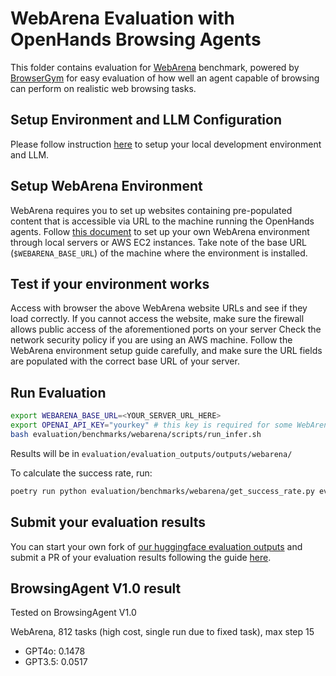 # WebArena Evaluation with OpenHands Browsing Agents

This folder contains evaluation for [WebArena](https://github.com/web-arena-x/webarena) benchmark, powered by [BrowserGym](https://github.com/ServiceNow/BrowserGym) for easy evaluation of how well an agent capable of browsing can perform on realistic web browsing tasks.

## Setup Environment and LLM Configuration

Please follow instruction [here](../../../Development.md) to setup your local development environment and LLM.

## Setup WebArena Environment

WebArena requires you to set up websites containing pre-populated content that is accessible via URL to the machine running the OpenHands agents.
Follow [this document](https://github.com/web-arena-x/webarena/blob/main/environment_docker/README.md) to set up your own WebArena environment through local servers or AWS EC2 instances.
Take note of the base URL (`$WEBARENA_BASE_URL`) of the machine where the environment is installed.

## Test if your environment works

Access with browser the above WebArena website URLs and see if they load correctly.
If you cannot access the website, make sure the firewall allows public access of the aforementioned ports on your server
Check the network security policy if you are using an AWS machine.
Follow the WebArena environment setup guide carefully, and make sure the URL fields are populated with the correct base URL of your server.

## Run Evaluation

```bash
export WEBARENA_BASE_URL=<YOUR_SERVER_URL_HERE>
export OPENAI_API_KEY="yourkey" # this key is required for some WebArena validators that utilize LLMs
bash evaluation/benchmarks/webarena/scripts/run_infer.sh
```

Results will be in `evaluation/evaluation_outputs/outputs/webarena/`

To calculate the success rate, run:

```sh
poetry run python evaluation/benchmarks/webarena/get_success_rate.py evaluation/evaluation_outputs/outputs/webarena/SOME_AGENT/EXP_NAME/output.jsonl
```

## Submit your evaluation results

You can start your own fork of [our huggingface evaluation outputs](https://huggingface.co/spaces/OpenHands/evaluation) and submit a PR of your evaluation results following the guide [here](https://huggingface.co/docs/hub/en/repositories-pull-requests-discussions#pull-requests-and-discussions).

## BrowsingAgent V1.0 result

Tested on BrowsingAgent V1.0

WebArena, 812 tasks (high cost, single run due to fixed task), max step 15

- GPT4o: 0.1478
- GPT3.5: 0.0517
